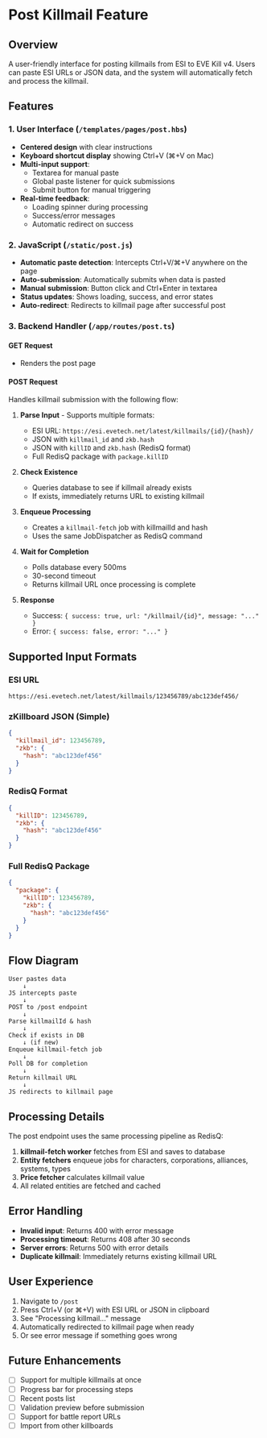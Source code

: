 # Post Killmail Feature

## Overview
A user-friendly interface for posting killmails from ESI to EVE Kill v4. Users can paste ESI URLs or JSON data, and the system will automatically fetch and process the killmail.

## Features

### 1. User Interface (`/templates/pages/post.hbs`)
- **Centered design** with clear instructions
- **Keyboard shortcut display** showing Ctrl+V (⌘+V on Mac)
- **Multi-input support**:
  - Textarea for manual paste
  - Global paste listener for quick submissions
  - Submit button for manual triggering
- **Real-time feedback**:
  - Loading spinner during processing
  - Success/error messages
  - Automatic redirect on success

### 2. JavaScript (`/static/post.js`)
- **Automatic paste detection**: Intercepts Ctrl+V/⌘+V anywhere on the page
- **Auto-submission**: Automatically submits when data is pasted
- **Manual submission**: Button click and Ctrl+Enter in textarea
- **Status updates**: Shows loading, success, and error states
- **Auto-redirect**: Redirects to killmail page after successful post

### 3. Backend Handler (`/app/routes/post.ts`)

#### GET Request
- Renders the post page

#### POST Request
Handles killmail submission with the following flow:

1. **Parse Input** - Supports multiple formats:
   - ESI URL: `https://esi.evetech.net/latest/killmails/{id}/{hash}/`
   - JSON with `killmail_id` and `zkb.hash`
   - JSON with `killID` and `zkb.hash` (RedisQ format)
   - Full RedisQ package with `package.killID`

2. **Check Existence**
   - Queries database to see if killmail already exists
   - If exists, immediately returns URL to existing killmail

3. **Enqueue Processing**
   - Creates a `killmail-fetch` job with killmailId and hash
   - Uses the same JobDispatcher as RedisQ command

4. **Wait for Completion**
   - Polls database every 500ms
   - 30-second timeout
   - Returns killmail URL once processing is complete

5. **Response**
   - Success: `{ success: true, url: "/killmail/{id}", message: "..." }`
   - Error: `{ success: false, error: "..." }`

## Supported Input Formats

### ESI URL
```
https://esi.evetech.net/latest/killmails/123456789/abc123def456/
```

### zKillboard JSON (Simple)
```json
{
  "killmail_id": 123456789,
  "zkb": {
    "hash": "abc123def456"
  }
}
```

### RedisQ Format
```json
{
  "killID": 123456789,
  "zkb": {
    "hash": "abc123def456"
  }
}
```

### Full RedisQ Package
```json
{
  "package": {
    "killID": 123456789,
    "zkb": {
      "hash": "abc123def456"
    }
  }
}
```

## Flow Diagram

```
User pastes data
    ↓
JS intercepts paste
    ↓
POST to /post endpoint
    ↓
Parse killmailId & hash
    ↓
Check if exists in DB
    ↓ (if new)
Enqueue killmail-fetch job
    ↓
Poll DB for completion
    ↓
Return killmail URL
    ↓
JS redirects to killmail page
```

## Processing Details

The post endpoint uses the same processing pipeline as RedisQ:

1. **killmail-fetch worker** fetches from ESI and saves to database
2. **Entity fetchers** enqueue jobs for characters, corporations, alliances, systems, types
3. **Price fetcher** calculates killmail value
4. All related entities are fetched and cached

## Error Handling

- **Invalid input**: Returns 400 with error message
- **Processing timeout**: Returns 408 after 30 seconds
- **Server errors**: Returns 500 with error details
- **Duplicate killmail**: Immediately returns existing killmail URL

## User Experience

1. Navigate to `/post`
2. Press Ctrl+V (or ⌘+V) with ESI URL or JSON in clipboard
3. See "Processing killmail..." message
4. Automatically redirected to killmail page when ready
5. Or see error message if something goes wrong

## Future Enhancements

- [ ] Support for multiple killmails at once
- [ ] Progress bar for processing steps
- [ ] Recent posts list
- [ ] Validation preview before submission
- [ ] Support for battle report URLs
- [ ] Import from other killboards
